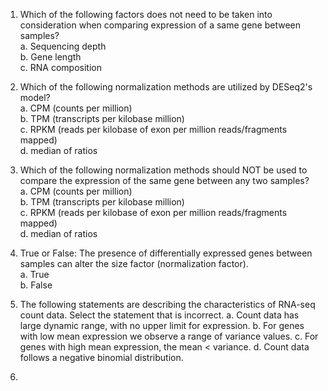 1. Which of the following factors does not need to be taken into consideration when comparing expression of a same gene between samples?  
  a. Sequencing depth  
  b. Gene length  
  c. RNA composition

2. Which of the following normalization methods are utilized by DESeq2's model?  
  a. CPM (counts per million)  
  b. TPM (transcripts per kilobase million)  
  c. RPKM (reads per kilobase of exon per million reads/fragments mapped)  
  d. median of ratios
  
3. Which of the following normalization methods should NOT be used to compare the expression of the same gene between any two samples?  
  a. CPM (counts per million)  
  b. TPM (transcripts per kilobase million)  
  c. RPKM (reads per kilobase of exon per million reads/fragments mapped)  
  d. median of ratios

4. True or False: The presence of differentially expressed genes between samples can alter the size factor (normalization factor).  
  a. True  
  b. False
  
5. The following statements are describing the characteristics of RNA-seq count data. Select the statement that is incorrect.
a. Count data has large dynamic range, with no upper limit for expression.
b. For genes with low mean expression we observe a range of variance values.
c. For genes with high mean expression, the mean < variance.
d. Count data follows a negative binomial distribution.

6. 
